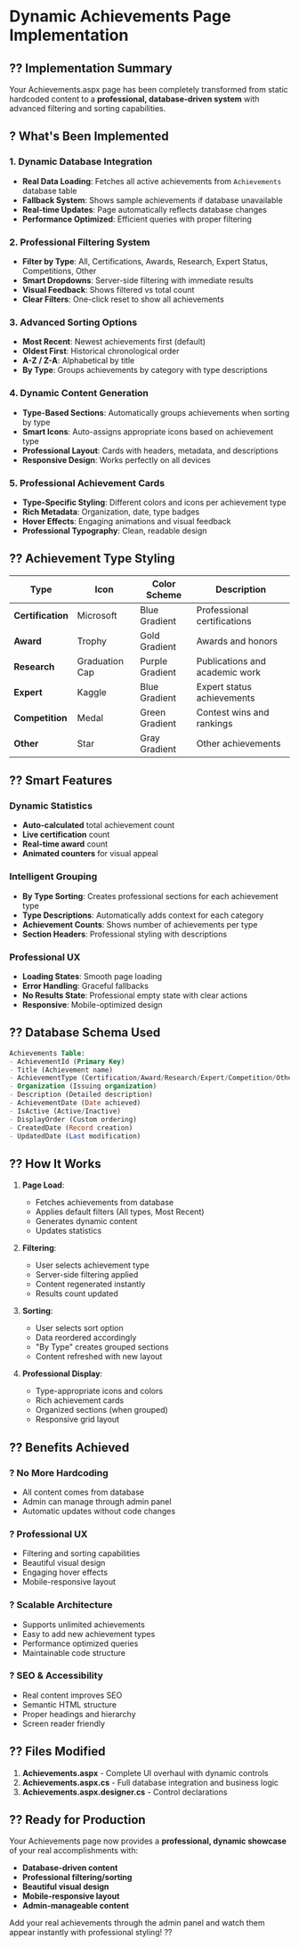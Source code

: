 # Dynamic Achievements Page Implementation

## ?? **Implementation Summary**

Your Achievements.aspx page has been completely transformed from static hardcoded content to a **professional, database-driven system** with advanced filtering and sorting capabilities.

## ? **What's Been Implemented**

### 1. **Dynamic Database Integration**
- **Real Data Loading**: Fetches all active achievements from `Achievements` database table
- **Fallback System**: Shows sample achievements if database unavailable
- **Real-time Updates**: Page automatically reflects database changes
- **Performance Optimized**: Efficient queries with proper filtering

### 2. **Professional Filtering System**
- **Filter by Type**: All, Certifications, Awards, Research, Expert Status, Competitions, Other
- **Smart Dropdowns**: Server-side filtering with immediate results
- **Visual Feedback**: Shows filtered vs total count
- **Clear Filters**: One-click reset to show all achievements

### 3. **Advanced Sorting Options**
- **Most Recent**: Newest achievements first (default)
- **Oldest First**: Historical chronological order
- **A-Z / Z-A**: Alphabetical by title
- **By Type**: Groups achievements by category with type descriptions

### 4. **Dynamic Content Generation**
- **Type-Based Sections**: Automatically groups achievements when sorting by type
- **Smart Icons**: Auto-assigns appropriate icons based on achievement type
- **Professional Layout**: Cards with headers, metadata, and descriptions
- **Responsive Design**: Works perfectly on all devices

### 5. **Professional Achievement Cards**
- **Type-Specific Styling**: Different colors and icons per achievement type
- **Rich Metadata**: Organization, date, type badges
- **Hover Effects**: Engaging animations and visual feedback
- **Professional Typography**: Clean, readable design

## ?? **Achievement Type Styling**

| Type | Icon | Color Scheme | Description |
|------|------|-------------|-------------|
| **Certification** | Microsoft | Blue Gradient | Professional certifications |
| **Award** | Trophy | Gold Gradient | Awards and honors |
| **Research** | Graduation Cap | Purple Gradient | Publications and academic work |
| **Expert** | Kaggle | Blue Gradient | Expert status achievements |
| **Competition** | Medal | Green Gradient | Contest wins and rankings |
| **Other** | Star | Gray Gradient | Other achievements |

## ?? **Smart Features**

### Dynamic Statistics
- **Auto-calculated** total achievement count
- **Live certification** count
- **Real-time award** count
- **Animated counters** for visual appeal

### Intelligent Grouping
- **By Type Sorting**: Creates professional sections for each achievement type
- **Type Descriptions**: Automatically adds context for each category
- **Achievement Counts**: Shows number of achievements per type
- **Section Headers**: Professional styling with descriptions

### Professional UX
- **Loading States**: Smooth page loading
- **Error Handling**: Graceful fallbacks
- **No Results State**: Professional empty state with clear actions
- **Responsive**: Mobile-optimized design

## ?? **Database Schema Used**

```sql
Achievements Table:
- AchievementId (Primary Key)
- Title (Achievement name)
- AchievementType (Certification/Award/Research/Expert/Competition/Other)
- Organization (Issuing organization)
- Description (Detailed description)
- AchievementDate (Date achieved)
- IsActive (Active/Inactive)
- DisplayOrder (Custom ordering)
- CreatedDate (Record creation)
- UpdatedDate (Last modification)
```

## ?? **How It Works**

1. **Page Load**: 
   - Fetches achievements from database
   - Applies default filters (All types, Most Recent)
   - Generates dynamic content
   - Updates statistics

2. **Filtering**:
   - User selects achievement type
   - Server-side filtering applied
   - Content regenerated instantly
   - Results count updated

3. **Sorting**:
   - User selects sort option
   - Data reordered accordingly
   - "By Type" creates grouped sections
   - Content refreshed with new layout

4. **Professional Display**:
   - Type-appropriate icons and colors
   - Rich achievement cards
   - Organized sections (when grouped)
   - Responsive grid layout

## ?? **Benefits Achieved**

### ? **No More Hardcoding**
- All content comes from database
- Admin can manage through admin panel
- Automatic updates without code changes

### ? **Professional UX**
- Filtering and sorting capabilities
- Beautiful visual design
- Engaging hover effects
- Mobile-responsive layout

### ? **Scalable Architecture**
- Supports unlimited achievements
- Easy to add new achievement types
- Performance optimized queries
- Maintainable code structure

### ? **SEO & Accessibility**
- Real content improves SEO
- Semantic HTML structure
- Proper headings and hierarchy
- Screen reader friendly

## ?? **Files Modified**

1. **Achievements.aspx** - Complete UI overhaul with dynamic controls
2. **Achievements.aspx.cs** - Full database integration and business logic
3. **Achievements.aspx.designer.cs** - Control declarations

## ?? **Ready for Production**

Your Achievements page now provides a **professional, dynamic showcase** of your real accomplishments with:

- **Database-driven content**
- **Professional filtering/sorting**
- **Beautiful visual design**
- **Mobile-responsive layout**
- **Admin-manageable content**

Add your real achievements through the admin panel and watch them appear instantly with professional styling! ??